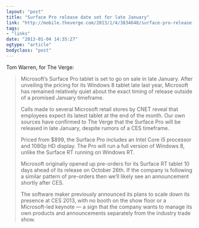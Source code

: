 ```yaml
---
layout: "post"
title: "Surface Pro release date set for late January"
link: "http://mobile.theverge.com/2013/1/4/3834648/surface-pro-release-date-late-january"
tags: 
- "links"
date: "2013-01-04 14:35:27"
ogtype: "article"
bodyclass: "post"
---
```


Tom Warren, for The Verge:

> Microsoft’s Surface Pro tablet is set to go on sale in late January. After unveiling the pricing for its Windows 8 tablet late last year, Microsoft has remained relatively quiet about the exact timing of release outside of a promised January timeframe.
> 
> Calls made to several Microsoft retail stores by CNET reveal that employees expect its latest tablet at the end of the month. Our own sources have confirmed to The Verge that the Surface Pro will be released in late January, despite rumors of a CES timeframe.
> 
> Priced from $899, the Surface Pro includes an Intel Core i5 processor and 1080p HD display. The Pro will run a full version of Windows 8, unlike the Surface RT running on Windows RT.
> 
> Microsoft originally opened up pre-orders for its Surface RT tablet 10 days ahead of its release on October 26th. If the company is following a similar pattern of pre-orders then we’ll likely see an announcement shortly after CES.
> 
> The software maker previously announced its plans to scale down its presence at CES 2013, with no booth on the show floor or a Microsoft-led keynote — a sign that the company wants to manage its own products and announcements separately from the industry trade show.